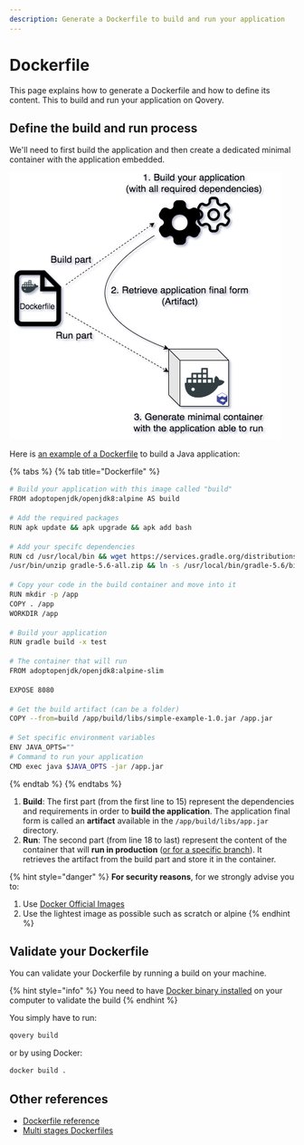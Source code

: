 ```yaml
---
description: Generate a Dockerfile to build and run your application
---
```


# Dockerfile

This page explains how to generate a Dockerfile and how to define its content. This to build and run your application on Qovery.

## Define the build and run process

We'll need to first build the application and then create a dedicated minimal container with the application embedded.

![](../.gitbook/assets/q-quickstart-build.png)

Here is [an example of a Dockerfile](https://github.com/Qovery/doc-examples/java/spring-boot/simple-example) to build a Java application:

{% tabs %}
{% tab title="Dockerfile" %}
```bash
# Build your application with this image called "build"
FROM adoptopenjdk/openjdk8:alpine AS build

# Add the required packages
RUN apk update && apk upgrade && apk add bash

# Add your specifc dependencies
RUN cd /usr/local/bin && wget https://services.gradle.org/distributions/gradle-5.6-all.zip && \
/usr/bin/unzip gradle-5.6-all.zip && ln -s /usr/local/bin/gradle-5.6/bin/gradle /usr/bin/gradle

# Copy your code in the build container and move into it
RUN mkdir -p /app
COPY . /app
WORKDIR /app

# Build your application
RUN gradle build -x test

# The container that will run
FROM adoptopenjdk/openjdk8:alpine-slim

EXPOSE 8080

# Get the build artifact (can be a folder)
COPY --from=build /app/build/libs/simple-example-1.0.jar /app.jar

# Set specific environment variables
ENV JAVA_OPTS=""
# Command to run your application
CMD exec java $JAVA_OPTS -jar /app.jar
```
{% endtab %}
{% endtabs %}

1. **Build**: The first part \(from the first line to 15\) represent the dependencies and requirements in order to **build the application**. The application final form is called an **artifact** available in the `/app/build/libs/app.jar` directory.
2. **Run**: The second part \(from line 18 to last\) represent the content of the container that will **run in production** \([or for a specific branch](branches.md)\). It retrieves the artifact from the build part and store it in the container.

{% hint style="danger" %}
**For security reasons**, for we strongly advise you to:

1. Use [Docker Official Images](https://hub.docker.com/search/?q=&type=image&image_filter=official)
2. Use the lightest image as possible such as scratch or alpine
{% endhint %}

## Validate your Dockerfile

You can validate your Dockerfile by running a build on your machine.

{% hint style="info" %}
You need to have [Docker binary installed](https://docs.docker.com/install/) on your computer to validate the build
{% endhint %}

You simply have to run:

```bash
qovery build
```

or by using Docker:

```bash
docker build .
```

## Other references

* [Dockerfile reference](https://docs.docker.com/engine/reference/builder/)
* [Multi stages Dockerfiles](https://docs.docker.com/develop/develop-images/multistage-build/)

